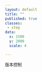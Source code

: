 ```yaml
---
layout: default
title: ""
published: true
classes:
 - step
data:
  x: 1500
  y: 2000
  scale: 4

---
```


版本控制

